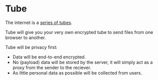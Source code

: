 # Tube

The internet is a [series of tubes](https://en.wikipedia.org/wiki/Series_of_tubes).

Tube will give you your very own encrypted tube to send files from one browser to another.

Tube will be privacy first:
+ Data will be end-to-end encrypted.
+ No (payload) data will be stored by the server, it will simply act as a proxy from the sender to the reciever.
+ As little personal data as possible will be collected from users.
